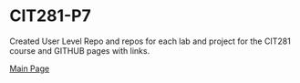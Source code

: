 # CIT281-P7

 Created User Level Repo and repos for each lab and project for the CIT281 course and GITHUB pages with links.
 
 [Main Page](https://c-stockdale.github.io/)
